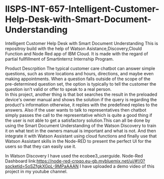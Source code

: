 # llSPS-INT-657-Intelligent-Customer-Help-Desk-with-Smart-Document-Understanding

Intelligent Customer Help Desk with Smart Document Understanding This is repositroy build with the help of Watson Asistance,Discovery,Clould Function and Node Red app of IBM Cloud. It is made with the regard of partial fullfillment of Smartinternz Internship Program.


Product Descrpition
The typical customer care chatbot can answer simple questions, such as store locations and hours, directions, and maybe even making appointments. When a question falls outside of the scope of the pre-determined question set, the option is typically to tell the customer the question isn’t valid or offer to speak to a real person.  
In this project, another thing is that bot searches the result in the preloaded device's owner manual and shows the solution if the query is regarding the product's information otherwise, it replies with the predefined replies to the answers. Also if the user wants to talk to representatives then chatbot simply passes the call to the representative which is quite a good thing if the user is not able to get a satisfactory solution.This can all be done by using the Smart Document Understanding of the Watson Discovery to train it on what text in the owners manual is important and what is not. And then integrate it with Watson Assistant using cloud functions and finally use that Watson Assistant skills in the Node-RED to present the perfect UI for the users so that they can easily use it.

In Watson Discovery I have used the ecobee3_userguide.
Node-Red Dashboard link:https://node-red-crpqo.eu-gb.mybluemix.net/ui/#!/0?socketid=5oSZfgkXGpL-9MPaAAAN
I have uploaded a demo video of this project in my youtube channel.
